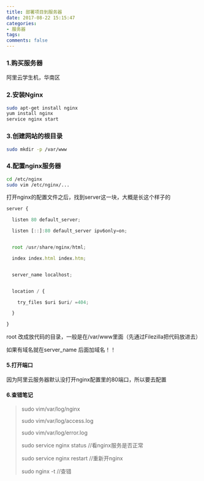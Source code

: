 ```yaml
---
title: 部署项目到服务器
date: 2017-08-22 15:15:47
categories:
- 服务器
tags:
comments: false
---
```


### 1.购买服务器
阿里云学生机，华南区

<!-- more -->

### 2.安装Nginx

```bash
sudo apt-get install nginx
yum install nginx
service nginx start
```

### 3.创建网站的根目录

```bash
sudo mkdir -p /var/www
```

### 4.配置nginx服务器

```bash
cd /etc/nginx
sudo vim /etc/nginx/...
```

打开nginx的配置文件之后，找到server这一块，大概是长这个样子的


```js
server {

  listen 80 default_server;

  listen [::]:80 default_server ipv6only=on;


  root /usr/share/nginx/html;

  index index.html index.htm;


  server_name localhost;


  location / {

    try_files $uri $uri/ =404;

  }

}
```

root 改成放代码的目录，一般是在/var/www里面（先通过Filezilla把代码放进去）

如果有域名就在server_name 后面加域名！！

#### 5.打开端口
因为阿里云服务器默认没打开nginx配置里的80端口，所以要去配置



#### 6.查错笔记
> sudo vim/var/log/nginx
> 
> sudo vim/var/log/access.log
> 
> sudo vim/var/log/error.log
> 
> sudo service nginx status //看nginx服务是否正常
> 
> sudo service nginx restart //重新开nginx
> 
> sudo nginx -t //查错


